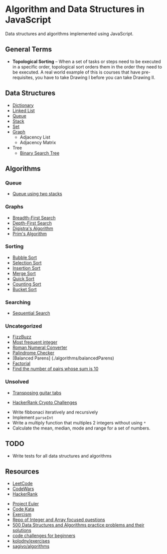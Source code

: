 # Algorithm and Data Structures in JavaScript

Data structures and algorithms implemented using JavaScript.

## General Terms

* **Topological Sorting** – When a set of tasks or steps need to be executed in a specific order, topological sort orders them in the order they need to be executed. A real world example of this is courses that have pre-requisites, you have to take Drawing I before you can take Drawing II.

## Data Structures

* [Dictionary](/src/DataStructures/Dictionary/)
* [Linked List](/src/DataStructures/LinkedList/)
* [Queue](/src/DataStructures/Queue)
* [Stack](/src/DataStructures/Stack)
* [Set](/src/DataStructures/Set)
* [Graph](/src/DataStructures/Graph)
    * Adjacency List
    * Adjacency Matrix
* Tree
    * [Binary Search Tree](/tree/binarySearchTree)

## Algorithms

### Queue

* [Queue using two stacks](./src/algorithms/queue/queueUsingTwoStacks)

### Graphs

* [Breadth-First Search](./src/algorithms/graph/breadthFirstSearch)
* [Depth-First Search](./src/algorithms/graph/depthFirstSearch)
* [Digjstra's Algorithm](./src/algorithms/graph/dijkstrasAlgorithm)
* [Prim's Algorithm](./src/algorithms/graph/primsAlgorithm)

### Sorting
* [Bubble Sort](./src/algorithms/sorting/BubbleSort)
* [Selection Sort](./src/algorithms/sorting/SelectionSort)
* [Insertion Sort](./src/algorithms/sorting/InsertionSort)
* [Merge Sort](./src/algorithms/sorting/MergeSort)
* [Quick Sort](./src/algorithms/sorting/QuickSort)
* [Counting Sort](./src/algorithms/sorting/CountingSort)
* [Bucket Sort](./src/algorithms/sorting/BucketSort)

### Searching

* [Sequential Search](./src/algorithms/searching/SequentialSearch)

### Uncategorized 

* [FizzBuzz](./algorithms/fizzBuzz)
* [Most frequent integer](./algorithms/frequentInteger)
* [Roman Numeral Converter](./algorithms/uncategorized/RomanNumeralConverter)
* [Palindrome Checker](./algorithms/palindromeChecker)
* [Balanced Parens] (./algorithms/balancedParens)
* [Factorial](./algorithms/factorial)
* [Find the number of pairs whose sum is 10](./algorithms/findSumOf10)

### Unsolved

* [Transposing guitar tabs](https://www.codewars.com/kata/transposing-guitar-tabs?utm_source=newsletter)
- [HackerRank Crypto Challenges](https://www.hackerrank.com/domains/security/cryptography/1)
* Write fibbonaci iteratively and recursively
* Implement `parseInt`
* Write a multiply function that multiples 2 integers without using `*`
* Calculate the mean, median, mode and range for a set of numbers.

## TODO

- Write tests for all data structures and algorithms

## Resources

* [LeetCode](https://leetcode.com/)
* [CodeWars](https://www.codewars.com/)
* [HackerRank](https://www.hackerrank.com/)
- [Project Euler](https://projecteuler.net/archives)
- [Code Kata](http://codekata.pragprog.com/)
- [Exercism](https://exercism.io/)
- [Repo of Integer and Array focused questions](https://github.com/AdaGold/IntegersAndArrays)
- [500 Data Structures and Algorithms practice problems and their solutions](https://medium.com/@codingfreak/500-data-structures-and-algorithms-practice-problems-35afe8a1e222)
- [code challenges for beginners](https://medium.com/coderbyte/the-5-hardest-code-challenges-for-beginners-e410da4474b)
- [kolodny/exercises](https://github.com/kolodny/exercises)
- [sagivo/algorithms](https://github.com/sagivo/algorithms)
